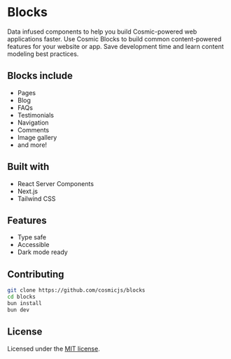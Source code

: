 # Blocks

Data infused components to help you build Cosmic-powered web applications faster. Use Cosmic Blocks to build common content-powered features for your website or app. Save development time and learn content modeling best practices.

## Blocks include

- Pages
- Blog
- FAQs
- Testimonials
- Navigation
- Comments
- Image gallery
- and more!

## Built with

- React Server Components
- Next.js
- Tailwind CSS

## Features

- Type safe
- Accessible
- Dark mode ready

## Contributing

```bash
git clone https://github.com/cosmicjs/blocks
cd blocks
bun install
bun dev
```

## License

Licensed under the [MIT license](https://github.com/cosmicjs/blocks/blob/main/LICENSE).
